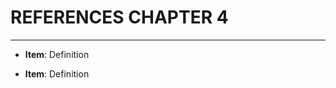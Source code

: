 #                   REFERENCES CHAPTER 4
----------------------------------------------------------------

* **Item**: Definition

* **Item**: Definition
